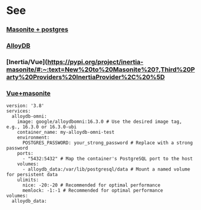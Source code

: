 # See 

### [Masonite + postgres](https://testdriven.io/blog/dockerizing-masonite-with-postgres-gunicorn-and-nginx/#:~:text=$%20mkdir%20masonite%2Don%2Ddocker,dev.)

### [AlloyDB](https://www.google.com/search?q=AlloyDB+image+for+tests+docker-compose&sca_esv=fb973f3e0fcee097&ei=eI_vaIvxH5f97_UPh5OqsQM&ved=0ahUKEwiLjcO3lqaQAxWX_rsIHYeJKjYQ4dUDCBA&uact=5&oq=AlloyDB+image+for+tests+docker-compose&gs_lp=Egxnd3Mtd2l6LXNlcnAiJkFsbG95REIgaW1hZ2UgZm9yIHRlc3RzIGRvY2tlci1jb21wb3NlMgcQIRgKGKABMgcQIRgKGKABSOYTUL4GWNcScAF4AZABAJgB-AGgAZMLqgEFMC41LjK4AQPIAQD4AQGYAgigArULwgIKEAAYRxjWBBiwA8ICBRAhGKABmAMAiAYBkAYEkgcFMS40LjOgB-AOsgcFMC40LjO4B7ALwgcFMS42LjHIBw4&sclient=gws-wiz-serp)

### [Inertia/Vue](https://pypi.org/project/inertia-masonite/#:~:text=New%20to%20Masonite%20?,Third%20Party%20Providers%20InertiaProvider%2C%20%5D

### [Vue+masonite](https://github.com/girardinsamuel/pingcrm-masonite/tree/master)

```
version: '3.8'
services:
  alloydb-omni:
    image: google/alloydbomni:16.3.0 # Use the desired image tag, e.g., 16.3.0 or 16.3.0-ubi
    container_name: my-alloydb-omni-test
    environment:
      POSTGRES_PASSWORD: your_strong_password # Replace with a strong password
    ports:
      - "5432:5432" # Map the container's PostgreSQL port to the host
    volumes:
      - alloydb_data:/var/lib/postgresql/data # Mount a named volume for persistent data
    ulimits:
      nice: -20:-20 # Recommended for optimal performance
      memlock: -1:-1 # Recommended for optimal performance
volumes:
  alloydb_data:
```
